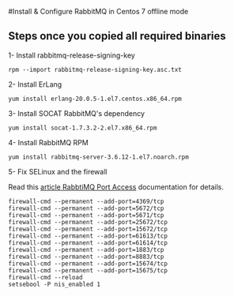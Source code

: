 #Install & Configure RabbitMQ in Centos 7 offline mode

## Steps once you copied all required binaries

1- Install rabbitmq-release-signing-key
```shell
rpm --import rabbitmq-release-signing-key.asc.txt
```

2- Install ErLang
```shell
yum install erlang-20.0.5-1.el7.centos.x86_64.rpm
```

3- Install SOCAT RabbitMQ's dependency
```shell
yum install socat-1.7.3.2-2.el7.x86_64.rpm
```

4- Install RabbitMQ RPM
```shell
yum install rabbitmq-server-3.6.12-1.el7.noarch.rpm
```

5- Fix SELinux and the firewall

Read this [article RabbtiMQ Port Access](http://www.rabbitmq.com/networking.html#selinux-ports) documentation for details.
```shell
firewall-cmd --permanent --add-port=4369/tcp
firewall-cmd --permanent --add-port=5672/tcp
firewall-cmd --permanent --add-port=5671/tcp
firewall-cmd --permanent --add-port=25672/tcp
firewall-cmd --permanent --add-port=15672/tcp
firewall-cmd --permanent --add-port=61613/tcp
firewall-cmd --permanent --add-port=61614/tcp
firewall-cmd --permanent --add-port=1883/tcp
firewall-cmd --permanent --add-port=8883/tcp
firewall-cmd --permanent --add-port=15674/tcp
firewall-cmd --permanent --add-port=15675/tcp
firewall-cmd --reload
setsebool -P nis_enabled 1
```
